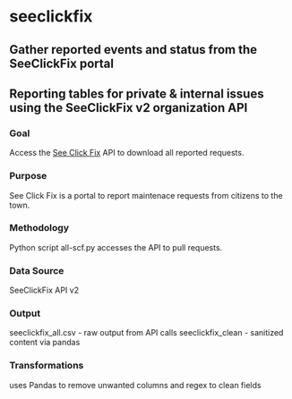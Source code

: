 # seeclickfix

## Gather reported events and status from the SeeClickFix portal
## Reporting tables for private & internal issues using the SeeClickFix v2 organization API

### Goal 
Access the [See Click Fix]( https://seeclickfix.com/chapel-hill?locale=en) API to download all reported requests.

### Purpose 
See Click Fix is a portal to report maintenace requests from citizens to the town.

### Methodology 
Python script all-scf.py accesses the API to pull requests.

### Data Source
SeeClickFix API v2

### Output 
seeclickfix_all.csv - raw output from API calls
seeclickfix_clean - sanitized content via pandas

### Transformations
uses Pandas to remove unwanted columns and regex to clean fields


